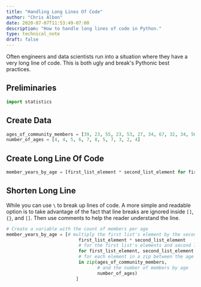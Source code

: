 ```yaml
---
title: "Handling Long Lines Of Code"
author: "Chris Albon"
date: 2020-07-07T11:53:49-07:00
description: "How to handle long lines of code in Python."
type: technical_note
draft: false
---
```

Often engineers and data scientists run into a situation where they have a very long line of code. This is both ugly and break's Pythonic best practices.

## Preliminaries


```python
import statistics
```

## Create Data


```python
ages_of_community_members = [39, 23, 55, 23, 53, 27, 34, 67, 32, 34, 56]
number_of_ages = [4, 4, 5, 6, 7, 8, 5, 7, 3, 2, 4]
```

## Create Long Line Of Code


```python
member_years_by_age = [first_list_element * second_list_element for first_list_element, second_list_element in zip(ages_of_community_members, number_of_ages)]
```

## Shorten Long Line

While you can use `\` to break up lines of code. A more simple and readable option is to take advantage of the fact that line breaks are ignored inside `[]`, `{}`, and `[]`. Then use comments to help the reader understand the line.


```python
# Create a variable with the count of members per age
member_years_by_age = [# multiply the first list's element by the second list's element
                           first_list_element * second_list_element 
                           # for the first list's elements and second list's element 
                           for first_list_element, second_list_element 
                           # for each element in a zip between the age of community members
                           in zip(ages_of_community_members, 
                                  # and the number of members by age
                                  number_of_ages)
                          ]
```
